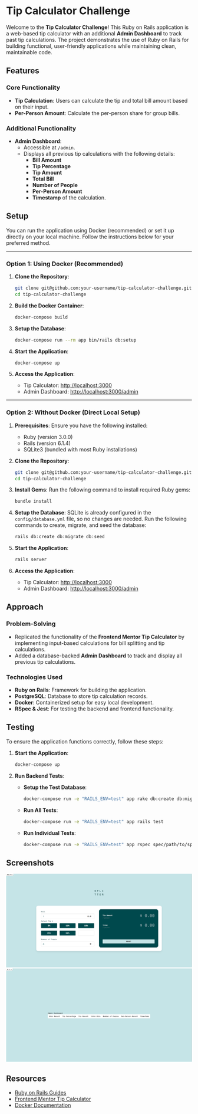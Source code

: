 # Tip Calculator Challenge

Welcome to the **Tip Calculator Challenge**! This Ruby on Rails application is a web-based tip calculator with an additional **Admin Dashboard** to track past tip calculations. The project demonstrates the use of Ruby on Rails for building functional, user-friendly applications while maintaining clean, maintainable code.

## Features

### Core Functionality
- **Tip Calculation**: Users can calculate the tip and total bill amount based on their input.
- **Per-Person Amount**: Calculate the per-person share for group bills.

### Additional Functionality
- **Admin Dashboard**:
  - Accessible at `/admin`.
  - Displays all previous tip calculations with the following details:
    - **Bill Amount**
    - **Tip Percentage**
    - **Tip Amount**
    - **Total Bill**
    - **Number of People**
    - **Per-Person Amount**
    - **Timestamp** of the calculation.

## Setup

You can run the application using Docker (recommended) or set it up directly on your local machine. Follow the instructions below for your preferred method.

---

### Option 1: Using Docker (Recommended)

1. **Clone the Repository**:
   ```bash
   git clone git@github.com:your-username/tip-calculator-challenge.git
   cd tip-calculator-challenge
   ```

2. **Build the Docker Container**:
   ```bash
   docker-compose build
   ```

3. **Setup the Database**:
   ```bash
   docker-compose run --rm app bin/rails db:setup
   ```

4. **Start the Application**:
   ```bash
   docker-compose up
   ```

5. **Access the Application**:
   - Tip Calculator: [http://localhost:3000](http://localhost:3000)
   - Admin Dashboard: [http://localhost:3000/admin](http://localhost:3000/admin)

---

### Option 2: Without Docker (Direct Local Setup)

1. **Prerequisites**:
   Ensure you have the following installed:
   - Ruby (version 3.0.0)
   - Rails (version 6.1.4)
   - SQLite3 (bundled with most Ruby installations)

2. **Clone the Repository**:
   ```bash
   git clone git@github.com:your-username/tip-calculator-challenge.git
   cd tip-calculator-challenge
   ```

3. **Install Gems**:
   Run the following command to install required Ruby gems:
   ```bash
   bundle install
   ```

4. **Setup the Database**:
   SQLite is already configured in the `config/database.yml` file, so no changes are needed.
   Run the following commands to create, migrate, and seed the database:
   ```bash
   rails db:create db:migrate db:seed
   ```

5. **Start the Application**:
   ```bash
   rails server
   ```

6. **Access the Application**:
   - Tip Calculator: [http://localhost:3000](http://localhost:3000)
   - Admin Dashboard: [http://localhost:3000/admin](http://localhost:3000/admin)

## Approach

### Problem-Solving
- Replicated the functionality of the **Frontend Mentor Tip Calculator** by implementing input-based calculations for bill splitting and tip calculations.
- Added a database-backed **Admin Dashboard** to track and display all previous tip calculations.

### Technologies Used
- **Ruby on Rails**: Framework for building the application.
- **PostgreSQL**: Database to store tip calculation records.
- **Docker**: Containerized setup for easy local development.
- **RSpec & Jest**: For testing the backend and frontend functionality.

## Testing

To ensure the application functions correctly, follow these steps:

1. **Start the Application**:
   ```bash
   docker-compose up
   ```

2. **Run Backend Tests**:
   - **Setup the Test Database**:
     ```bash
     docker-compose run -e "RAILS_ENV=test" app rake db:create db:migrate
     ```
   - **Run All Tests**:
     ```bash
     docker-compose run -e "RAILS_ENV=test" app rails test
     ```
   - **Run Individual Tests**:
     ```bash
     docker-compose run -e "RAILS_ENV=test" app rspec spec/path/to/spec.rb
     ```

## Screenshots
![Homepage Screenshot](screenshots/homepage_screenshot.png)
![Dashboard Screenshot](screenshots/dashboard_screenshot.png)

## Resources

- [Ruby on Rails Guides](https://guides.rubyonrails.org/)
- [Frontend Mentor Tip Calculator](https://www.frontendmentor.io/challenges/tip-calculator-app-ugJNGbJUX)
- [Docker Documentation](https://www.docker.com)
